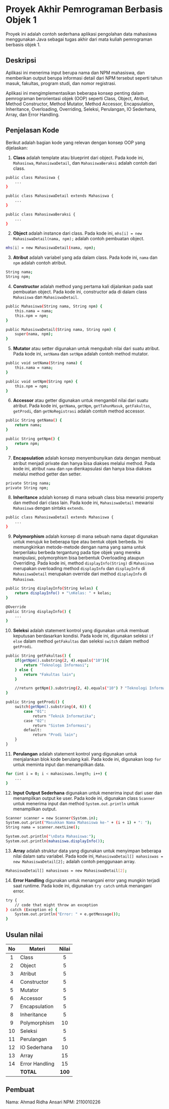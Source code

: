 # Proyek Akhir Pemrograman Berbasis Objek 1

Proyek ini adalah contoh sederhana aplikasi pengolahan data mahasiswa menggunakan Java sebagai tugas akhir dari mata kuliah pemrograman berbasis objek 1.

## Deskripsi

Aplikasi ini menerima input berupa nama dan NPM mahasiswa, dan memberikan output berupa informasi detail dari NPM tersebut seperti tahun masuk, fakultas, program studi, dan nomor registrasi.

Aplikasi ini mengimplementasikan beberapa konsep penting dalam pemrograman berorientasi objek (OOP) seperti Class, Object, Atribut, Method Constructor, Method Mutator, Method Accessor, Encapsulation, Inheritance, Overloading, Overriding, Seleksi, Perulangan, IO Sederhana, Array, dan Error Handling.

## Penjelasan Kode

Berikut adalah bagian kode yang relevan dengan konsep OOP yang dijelaskan:

1. **Class** adalah template atau blueprint dari object. Pada kode ini, `Mahasiswa`, `MahasiswaDetail`, dan `MahasiswaBeraksi` adalah contoh dari class.

```bash
public class Mahasiswa {
    ...
}

public class MahasiswaDetail extends Mahasiswa {
    ...
}

public class MahasiswaBeraksi {
    ...
}
```

2. **Object** adalah instance dari class. Pada kode ini, `mhs[i] = new MahasiswaDetail(nama, npm);` adalah contoh pembuatan object.

```bash
mhs[i] = new MahasiswaDetail(nama, npm);
```

3. **Atribut** adalah variabel yang ada dalam class. Pada kode ini, `nama` dan `npm` adalah contoh atribut.

```bash
String nama;
String npm;
```

4. **Constructor** adalah method yang pertama kali dijalankan pada saat pembuatan object. Pada kode ini, constructor ada di dalam class `Mahasiswa` dan `MahasiswaDetail`.

```bash
public Mahasiswa(String nama, String npm) {
    this.nama = nama;
    this.npm = npm;
}

public MahasiswaDetail(String nama, String npm) {
    super(nama, npm);
}
```

5. **Mutator** atau setter digunakan untuk mengubah nilai dari suatu atribut. Pada kode ini, `setNama` dan `setNpm` adalah contoh method mutator.

```bash
public void setNama(String nama) {
    this.nama = nama;
}

public void setNpm(String npm) {
    this.npm = npm;
}
```

6. **Accessor** atau getter digunakan untuk mengambil nilai dari suatu atribut. Pada kode ini, `getNama`, `getNpm`, `getTahunMasuk`, `getFakultas`, `getProdi`, dan `getNoRegistrasi` adalah contoh method accessor.

```bash
public String getNama() {
    return nama;
}

public String getNpm() {
    return npm;
}
```

7. **Encapsulation** adalah konsep menyembunyikan data dengan membuat atribut menjadi private dan hanya bisa diakses melalui method. Pada kode ini, atribut `nama` dan `npm` dienkapsulasi dan hanya bisa diakses melalui method getter dan setter.

```bash
private String nama;
private String npm;
```

8. **Inheritance** adalah konsep di mana sebuah class bisa mewarisi property dan method dari class lain. Pada kode ini, `MahasiswaDetail` mewarisi `Mahasiswa` dengan sintaks `extends`.

```bash
public class MahasiswaDetail extends Mahasiswa {
    ...
}
```

9. **Polymorphism** adalah konsep di mana sebuah nama dapat digunakan untuk merujuk ke beberapa tipe atau bentuk objek berbeda. Ini memungkinkan metode-metode dengan nama yang sama untuk berperilaku berbeda tergantung pada tipe objek yang mereka manipulasi, polymorphism bisa berbentuk Overloading ataupun Overriding. Pada kode ini, method `displayInfo(String)` di `Mahasiswa` merupakan overloading method `displayInfo` dan `displayInfo` di `MahasiswaDetail` merupakan override dari method `displayInfo` di `Mahasiswa`.

```bash
public String displayInfo(String kelas) {
    return displayInfo() + "\nKelas: " + kelas;
}

@Override
public String displayInfo() {
    ...
}
```

10. **Seleksi** adalah statement kontrol yang digunakan untuk membuat keputusan berdasarkan kondisi. Pada kode ini, digunakan seleksi `if else` dalam method `getFakultas` dan seleksi `switch` dalam method `getProdi`.

```bash
public String getFakultas() {
    if(getNpm().substring(2, 4).equals("10")){
        return "Teknologi Informasi";
    } else {
        return "Fakultas lain";
    }

    //return getNpm().substring(2, 4).equals("10") ? "Teknologi Informasi" : "Fakultas lain";
}

public String getProdi() {
    switch(getNpm().substring(4, 6)) {
        case "01":
            return "Teknik Informatika";
        case "02":
            return "Sistem Informasi";
        default:
            return "Prodi lain";
    }
}
```

11. **Perulangan** adalah statement kontrol yang digunakan untuk menjalankan blok kode berulang kali. Pada kode ini, digunakan loop `for` untuk meminta input dan menampilkan data.

```bash
for (int i = 0; i < mahasiswas.length; i++) {
    ...
}
```

12. **Input Output Sederhana** digunakan untuk menerima input dari user dan menampilkan output ke user. Pada kode ini, digunakan class `Scanner` untuk menerima input dan method `System.out.println` untuk menampilkan output.

```bash
Scanner scanner = new Scanner(System.in);
System.out.print("Masukkan Nama Mahasiswa ke-" + (i + 1) + ": ");
String nama = scanner.nextLine();

System.out.println("\nData Mahasiswa:");
System.out.println(mahasiswa.displayInfo());
```

13. **Array** adalah struktur data yang digunakan untuk menyimpan beberapa nilai dalam satu variabel. Pada kode ini, `MahasiswaDetail[] mahasiswas = new MahasiswaDetail[2];` adalah contoh penggunaan array.

```bash
MahasiswaDetail[] mahasiswas = new MahasiswaDetail[2];
```

14. **Error Handling** digunakan untuk menangani error yang mungkin terjadi saat runtime. Pada kode ini, digunakan `try catch` untuk menangani error.

```bash
try {
    // code that might throw an exception
} catch (Exception e) {
    System.out.println("Error: " + e.getMessage());
}
```

## Usulan nilai

| No  | Materi         |  Nilai  |
| :-: | -------------- | :-----: |
|  1  | Class          |    5    |
|  2  | Object         |    5    |
|  3  | Atribut        |    5    |
|  4  | Constructor    |    5    |
|  5  | Mutator        |    5    |
|  6  | Accessor       |    5    |
|  7  | Encapsulation  |    5    |
|  8  | Inheritance    |    5    |
|  9  | Polymorphism   |   10    |
| 10  | Seleksi        |    5    |
| 11  | Perulangan     |    5    |
| 12  | IO Sederhana   |   10    |
| 13  | Array          |   15    |
| 14  | Error Handling |   15    |
|     | **TOTAL**      | **100** |

## Pembuat

Nama: Ahmad Ridha Ansari
NPM: 2110010226
 
